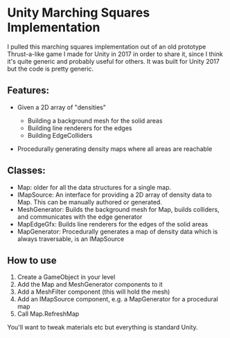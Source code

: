 # Unity Marching Squares Implementation

I pulled this marching squares implementation out of an old prototype Thrust-a-like game I made for Unity in 2017 
in order to share it, since I think it's quite generic and probably useful for others. It was built for Unity 2017 
but the code is pretty generic.

## Features:

* Given a 2D array of "densities"
  * Building a background mesh for the solid areas
  * Building line renderers for the edges
  * Building EdgeColliders

* Procedurally generating density maps where all areas are reachable

## Classes: 

* Map: older for all the data structures for a single map.
* IMapSource: An interface for providing a 2D array of density data to Map. This can be manually authored or generated.
* MeshGenerator: Builds the background mesh for Map, builds colliders, and communicates with the edge generator
* MapEdgeGfx: Builds line renderers for the edges of the solid areas
* MapGenerator: Procedurally generates a map of density data which is always traversable, is an IMapSource
  
## How to use
  
 1. Create a GameObject in your level
 2. Add the Map and MeshGenerator components to it
 3. Add a MeshFilter component (this will hold the mesh)
 4. Add an IMapSource component, e.g. a MapGenerator for a procedural map
 5. Call Map.RefreshMap
   
You'll want to tweak materials etc but everything is standard Unity.
   
 
  

